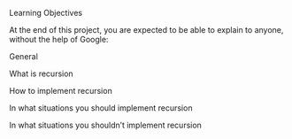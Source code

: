 Learning Objectives

At the end of this project, you are expected to be able to explain to anyone, without the help of Google:


General

What is recursion

How to implement recursion

In what situations you should implement recursion

In what situations you shouldn’t implement recursion
